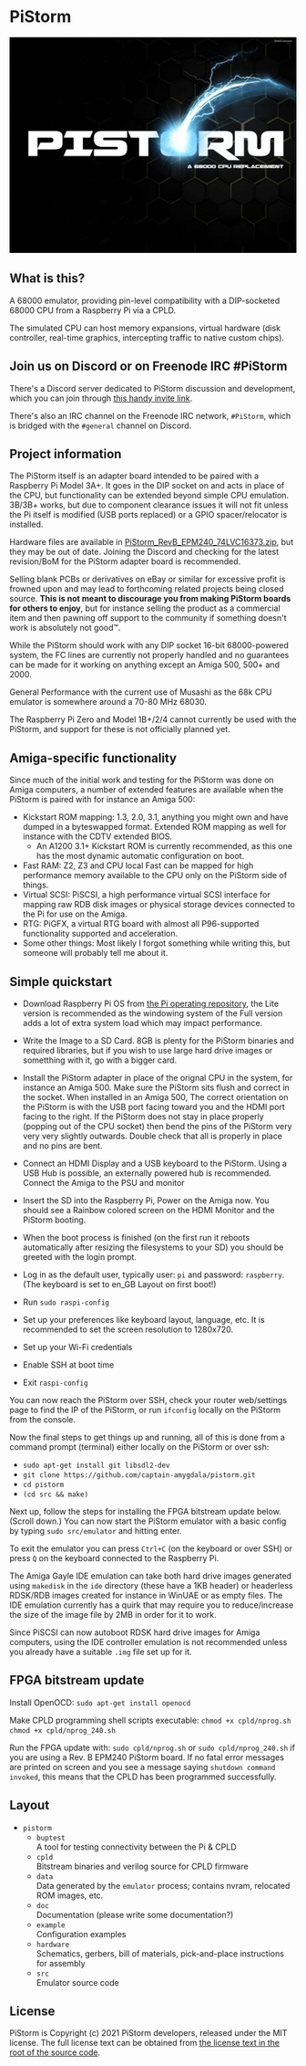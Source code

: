 # PiStorm

![PiStorm logo](./doc/pistorm_logo.jpg)

## What is this?

A 68000 emulator, providing pin-level compatibility with a DIP-socketed 68000 CPU from a Raspberry Pi via a CPLD.

The simulated CPU can host memory expansions, virtual hardware (disk controller, real-time graphics, intercepting traffic to native custom chips).

## Join us on Discord or on Freenode IRC #PiStorm

There's a Discord server dedicated to PiStorm discussion and development, which you can join through [this handy invite link](https://discord.com/invite/j6rPtzxaNW).

There's also an IRC channel on the Freenode IRC network, `#PiStorm`, which is bridged with the `#general` channel on Discord.

## Project information

The PiStorm itself is an adapter board intended to be paired with a Raspberry Pi Model 3A+. It goes in the DIP socket on and acts in place of the CPU, but functionality can be extended beyond simple CPU emulation. 3B/3B+ works, but due to component clearance issues it will not fit unless the Pi itself is modified (USB ports replaced) or a GPIO spacer/relocator is installed.

Hardware files are available in [PiStorm_RevB_EPM240_74LVC16373.zip](./hardware/PiStorm_RevB_EPM240_74LVC16373.zip), but they may be out of date. Joining the Discord and checking for the latest revision/BoM for the PiStorm adapter board is recommended.

Selling blank PCBs or derivatives on eBay or similar for excessive profit is frowned upon and may lead to forthcoming related projects being closed source. **This is not meant to discourage you from making PiStorm boards for others to enjoy**, but for instance selling the product as a commercial item and then pawning off support to the community if something doesn't work is absolutely not good™.

While the PiStorm should work with any DIP socket 16-bit 68000-powered system, the FC lines are currently not properly handled and no guarantees can be made for it working on anything except an Amiga 500, 500+ and 2000.

General Performance with the current use of Musashi as the 68k CPU emulator is somewhere around a 70-80 MHz 68030.

The Raspberry Pi Zero and Model 1B+/2/4 cannot currently be used with the PiStorm, and support for these is not officially planned yet.

## Amiga-specific functionality

Since much of the initial work and testing for the PiStorm was done on Amiga computers, a number of extended features are available when the PiStorm is paired with for instance an Amiga 500:

* Kickstart ROM mapping: 1.3, 2.0, 3.1, anything you might own and have dumped in a byteswapped format. Extended ROM mapping as well for instance with the CDTV extended BIOS.
  * An A1200 3.1+ Kickstart ROM is currently recommended, as this one has the most dynamic automatic configuration on boot.
* Fast RAM: Z2, Z3 and CPU local Fast can be mapped for high performance memory available to the CPU only on the PiStorm side of things.
* Virtual SCSI: PiSCSI, a high performance virtual SCSI interface for mapping raw RDB disk images or physical storage devices connected to the Pi for use on the Amiga.
* RTG: PiGFX, a virtual RTG board with almost all P96-supported functionality supported and acceleration.
* Some other things: Most likely I forgot something while writing this, but someone will probably tell me about it.

## Simple quickstart

* Download Raspberry Pi OS from [the Pi operating repository](https://www.raspberrypi.org/software/operating-systems/), the Lite version is recommended as the windowing system of the Full version adds a lot of extra system load which may impact performance.
* Write the Image to a SD Card. 8GB is plenty for the PiStorm binaries and required libraries, but if you wish to use large hard drive images or sometthing with it, go with a bigger card.
* Install the PiStorm adapter in place of the orignal CPU in the system, for instance an Amiga 500.
  Make sure the PiStorm sits flush and correct in the socket.
  When installed in an Amiga 500, The correct orientation on the PiStorm is with the USB port facing toward you and the HDMI port facing to the right.
  If the PiStorm does not stay in place properly (popping out of the CPU socket) then bend the pins of the PiStorm very very very slightly outwards.
  Double check that all is properly in place and no pins are bent.
* Connect an HDMI Display and a USB keyboard to the PiStorm. Using a USB Hub is possible, an externally powered hub is recommended.
  Connect the Amiga to the PSU and monitor
* Insert the SD into the Raspberry Pi, Power on the Amiga now. You should see a Rainbow colored screen on the HDMI Monitor and the PiStorm booting.

* When the boot process is finished (on the first run it reboots automatically after resizing the filesystems to your SD) you should be greeted with the login prompt.
* Log in as the default user, typically user: `pi` and password: `raspberry`. (The keyboard is set to en_GB Layout on first boot!)
* Run `sudo raspi-config`
* Set up your preferences like keyboard layout, language, etc. It is recommended to set the screen resolution to 1280x720.
* Set up your Wi-Fi credentials
* Enable SSH at boot time
* Exit `raspi-config`

You can now reach the PiStorm over SSH, check your router web/settings page to find the IP of the PiStorm, or run `ifconfig` locally on the PiStorm from the console.

Now the final steps to get things up and running, all of this is done from a command prompt (terminal) either locally on the PiStorm or over ssh:
* `sudo apt-get install git libsdl2-dev`
* `git clone https://github.com/captain-amygdala/pistorm.git`
* `cd pistorm`
* `(cd src && make)`

Next up, follow the steps for installing the FPGA bitstream update below. (Scroll down.)
You can now start the PiStorm emulator with a basic config by typing `sudo src/emulator` and hitting enter.

To exit the emulator you can press `Ctrl+C` (on the keyboard or over SSH) or press `Q` on the keyboard connected to the Raspberry Pi.

The Amiga Gayle IDE emulation can take both hard drive images generated using `makedisk` in the `ide` directory (these have a 1KB header) or headerless RDSK/RDB images created for instance in WinUAE or as empty files. The IDE emulation currently has a quirk that may require you to reduce/increase the size of the image file by 2MB in order for it to work.

Since PiSCSI can now autoboot RDSK hard drive images for Amiga computers, using the IDE controller emulation is not recommended unless you already have a suitable `.img` file set up for it.

## FPGA bitstream update

Install OpenOCD:
`sudo apt-get install openocd`

Make CPLD programming shell scripts executable:
`chmod +x cpld/nprog.sh` `chmod +x cpld/nprog_240.sh`

Run the FPGA update with:
`sudo cpld/nprog.sh` or `sudo cpld/nprog_240.sh` if you are using a Rev. B EPM240 PiStorm board.
If no fatal error messages are printed on screen and you see a message saying `shutdown command invoked`, this means that the CPLD has been programmed successfully.

## Layout

* `pistorm`
  * `buptest`<br/>
    A tool for testing connectivity between the Pi & CPLD
  * `cpld`<br/>
    Bitstream binaries and verilog source for CPLD firmware
  * `data`<br/>
    Data generated by the `emulator` process; contains nvram, relocated ROM images, etc.
  * `doc`<br/>
    Documentation (please write some documentation?)
  * `example`<br/>
    Configuration examples
  * `hardware`<br/>
    Schematics, gerbers, bill of materials, pick-and-place instructions for assembly
  * `src`<br/>
    Emulator source code

## License

PiStorm is Copyright (c) 2021 PiStorm developers, released under the MIT license. The full license text can be obtained from [the license text in the root of the source code](./LICENSE).
